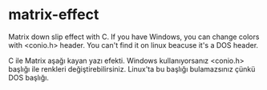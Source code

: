 # matrix-effect
Matrix down slip effect with C.
If you have Windows, you can change colors with <conio.h> header. You can't find it on linux beacuse it's a DOS header.

C ile Matrix aşağı kayan yazı efekti.
Windows kullanıyorsanız <conio.h> başlığı ile renkleri değiştirebilirsiniz. Linux'ta bu başlığı bulamazsınız çünkü DOS başlığı.
